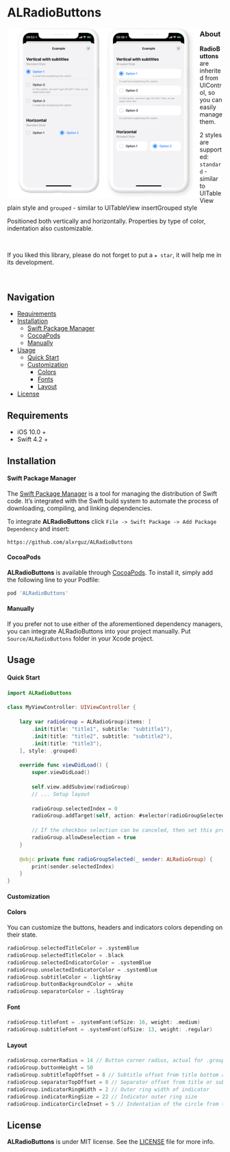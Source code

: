 # ALRadioButtons



<img align="left" src="https://github.com/alxrguz/ALRadioButtons/blob/master/Assets/preview.png" width="450"/>

### About

**RadioButtons** are inherited from UIControl, so you can easily manage them. 

2 styles are supported:  `standard` - similar to UITableView plain style and `grouped` - similar to UITableView insertGrouped style

Positioned both vertically and horizontally. Properties by type of color, indentation also customizable.

<br/>

If you liked this library, please do not forget to put a `★ star`, it will help me in its development.
<br/>

<br/>

## Navigation

- [Requirements](#requirements)
- [Installation](#installation)
  - [Swift Package Manager](#Swift-Package-Manager)
  - [CocoaPods](#CocoaPods)
  - [Manually](#Manually)
- [Usage](#usage)
  - [Quick Start](#Quick-Start)
  - [Customization](#Customization)
    - [Colors](#colors)
    - [Fonts](#Fonts)
    - [Layout](#Layout)
- [License](https://github.com/SnapKit/SnapKit#license)

## 

## Requirements

- iOS 10.0 + 
- Swift 4.2 +



## Installation

#### Swift Package Manager

The [Swift Package Manager](https://swift.org/package-manager/) is a tool for managing the distribution of Swift code. It’s integrated with the Swift build system to automate the process of downloading, compiling, and linking dependencies.

To integrate **ALRadioButtons** click `File -> Swift Package -> Add Package Dependency` and insert:

```ogdl
https://github.com/alxrguz/ALRadioButtons
```

#### CocoaPods

**ALRadioButtons** is available through [CocoaPods](http://cocoapods.org/). To install it, simply add the following line to your Podfile:

```ruby
pod 'ALRadioButtons'
```

#### Manually

If you prefer not to use either of the aforementioned dependency managers, you can integrate ALRadioButtons into your project manually. Put `Source/ALRadioButtons` folder in your Xcode project. 



## Usage

#### Quick Start

```swift
import ALRadioButtons

class MyViewController: UIViewController {

    lazy var radioGroup = ALRadioGroup(items: [
        .init(title: "title1", subtitle: "subtitle1"),
        .init(title: "title2", subtitle: "subtitle2"),
        .init(title: "title3"),
    ], style: .grouped)

    override func viewDidLoad() {
        super.viewDidLoad()

        self.view.addSubview(radioGroup)
        // ... Setup layout
        
        radioGroup.selectedIndex = 0
      	radioGroup.addTarget(self, action: #selector(radioGroupSelected(_:)), for: .valueChanged)
      
      	// If the checkbox selection can be canceled, then set this property to true 
      	radioGroup.allowDeselection = true
    }
    
    @objc private func radioGroupSelected(_ sender: ALRadioGroup) {
        print(sender.selectedIndex)
    }
}
```



#### Customization

#### Colors

You can customize the buttons, headers and indicators colors depending on their state.

```swift
radioGroup.selectedTitleColor = .systemBlue 
radioGroup.selectedTitleColor = .black 
radioGroup.selectedIndicatorColor = .systemBlue 
radioGroup.unselectedIndicatorColor = .systemBlue 
radioGroup.subtitleColor = .lightGray 
radioGroup.buttonBackgroundColor = .white 
radioGroup.separatorColor = .lightGray 
```



#### Font

```swift
radioGroup.titleFont = .systemFont(ofSize: 16, weight: .medium) 
radioGroup.subtitleFont = .systemFont(ofSize: 13, weight: .regular)
```



#### Layout

```swift
radioGroup.cornerRadius = 14 // Button corner radius, actual for .grouped style
radioGroup.buttonHeight = 50 
radioGroup.subtitleTopOffset = 8 // Subtitle offset from title bottom anchor
radioGroup.separatorTopOffset = 8 // Separator offset from title or subtitle (if added) bottom anchor
radioGroup.indicatorRingWidth = 2 // Outer ring width of indicator
radioGroup.indicatorRingSize = 22 // Indicator outer ring size
radioGroup.indicatorCircleInset = 5 // Indentation of the circle from the outer ring
```



## License

**ALRadioButtons** is under MIT license. See the [LICENSE](https://github.com/alxrguz/ALRadioButtons/blob/master/LICENSE) file for more info.